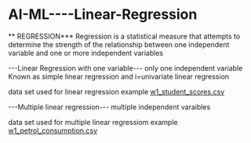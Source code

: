 # AI-ML----Linear-Regression
** REGRESSION***
Regression is a statistical measure that attempts to determine the strength of the relationship between one independent variable and one or more independent variables


---Linear Regression with one variable---
only one independent variable
Known as simple linear regression and i=univariate linear regression

data set used for linear regression example
[w1_student_scores.csv](https://github.com/ShenanPerera/AI-ML----Linear-Regression/files/10522312/w1_student_scores.csv)

---Multiple linear regression---
multiple independent varaibles

data set used for multiple linear regressiom example
[w1_petrol_consumption.csv](https://github.com/ShenanPerera/AI-ML----Linear-Regression/files/10522340/w1_petrol_consumption.csv)


